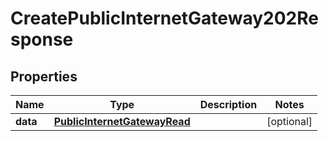 

# CreatePublicInternetGateway202Response


## Properties

| Name | Type | Description | Notes |
|------------ | ------------- | ------------- | -------------|
|**data** | [**PublicInternetGatewayRead**](PublicInternetGatewayRead.md) |  |  [optional] |



